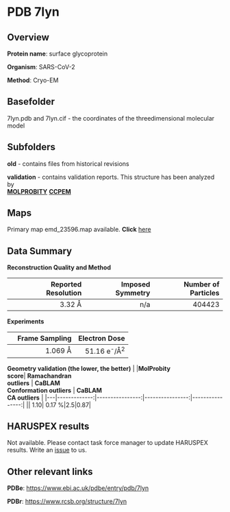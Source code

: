 # PDB 7lyn

## Overview

**Protein name**: surface glycoprotein

**Organism**: SARS-CoV-2

**Method**: Cryo-EM



## Basefolder

7lyn.pdb and 7lyn.cif - the coordinates of the threedimensional molecular model

## Subfolders



**old** - contains files from historical revisions

**validation** - contains validation reports. This structure has been analyzed by <br>  [**MOLPROBITY**](https://github.com/thorn-lab/coronavirus_structural_task_force/tree/master/pdb/surface_glycoprotein/SARS-CoV-2/7lyn/validation/molprobity)   [**CCPEM**](https://github.com/thorn-lab/coronavirus_structural_task_force/tree/master/pdb/surface_glycoprotein/SARS-CoV-2/7lyn/validation/ccpem-validation) 



## Maps

Primary map emd_23596.map available. **Click** [here](http://ftp.wwpdb.org/pub/emdb/structures/EMD-23596/map/) 

## Data Summary
**Reconstruction Quality and Method**

|   | Reported Resolution | Imposed Symmetry | Number of Particles |
|---|-------------:|----------------:|--------------:|
|   |3.32 Å|n/a|404423|

**Experiments**

|   | Frame Sampling | Electron Dose |
|---|-------------:|----------------:|
|   |1.069 Å|51.16 e<sup>-</sup>/Å<sup>2</sup>|

**Geometry validation (the lower, the better)**
|   |**MolProbity<br>score**| **Ramachandran<br>outliers** | **CaBLAM<br>Conformation outliers** | **CaBLAM<br>CA outliers** |
|---|-------------:|----------------:|----------------:|----------------:|
||  1.10|  0.17 %|2.5|0.87|

## HARUSPEX results

Not available. Please contact task force manager to update HARUSPEX results. Write an [issue](https://github.com/thorn-lab/coronavirus_structural_task_force/issues) to us.

## Other relevant links 
**PDBe**:  https://www.ebi.ac.uk/pdbe/entry/pdb/7lyn
 
**PDBr**: https://www.rcsb.org/structure/7lyn 
